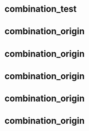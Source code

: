 # combination_test
# combination_origin
# combination_origin
# combination_origin
# combination_origin
# combination_origin
